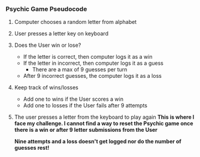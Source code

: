 ### Psychic Game Pseudocode

1. Computer chooses a random letter from alphabet

2. User presses a letter key on keyboard

3. Does the User win or lose?
    * If the letter is correct, then computer logs it as a win
    * If the letter in incorrect, then computer logs it as a guess
        - There are a max of 9 guesses per turn
    * After 9 incorrect guesses, the computer logs it as a loss
    
4. Keep track of wins/losses
    * Add one to wins if the User scores a win
    * Add one to losses if the User fails after 9 attempts

5. The user presses a letter from the keyboard to play again
    **This is where I face my challenge. I cannot find a way to reset the Psychic game once there is a win or after 9 letter submissions from the User**
    
    **Nine attempts and a loss doesn't get logged nor do the number of guesses rest!**